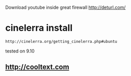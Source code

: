 Download youtube inside great firewall
<http://deturl.com/>

# cinelerra install

    http://cinelerra.org/getting_cinelerra.php#ubuntu

tested on 9.10

## http://cooltext.com
